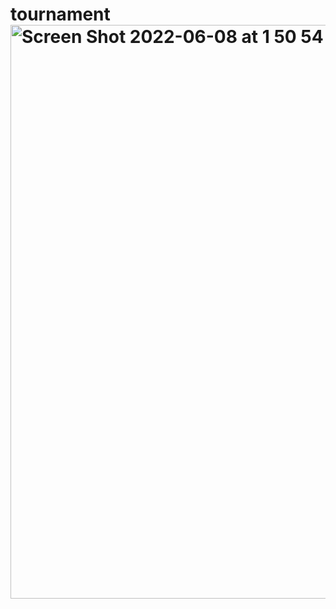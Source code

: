 # tournament<img width="918" alt="Screen Shot 2022-06-08 at 1 50 54 AM" src="https://user-images.githubusercontent.com/42366713/172541576-112eec86-9c89-4293-8892-5d3256902a5b.png">
